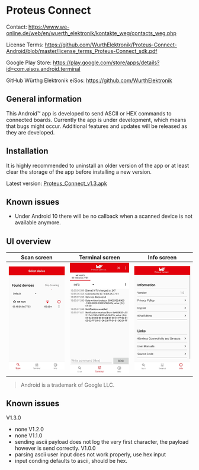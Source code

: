 # Proteus Connect

Contact: https://www.we-online.de/web/en/wuerth_elektronik/kontakte_weg/contacts_weg.php

License Terms: https://github.com/WurthElektronik/Proteus-Connect-Android/blob/master/license_terms_Proteus-Connect_sdk.pdf

Google Play Store: https://play.google.com/store/apps/details?id=com.eisos.android.terminal

GitHub Würthg Elektronik eiSos: https://github.com/WurthElektronik

## General information

This Android™ app is developed to send ASCII or HEX commands to connected boards.
Currently the app is under development, which means that bugs might occur.
Additional features and updates will be released as they are developed.

## Installation

It is highly recommended to uninstall an older version of the app or at least clear the storage
of the app before installing a new version.

Latest version: <a href="Proteus_Connect_v1.3.apk" download>Proteus_Connect_v1.3.apk</a>

## Known issues

* Under Android 10 there will be no callback when a scanned device is not available anymore.

## UI overview

Scan screen                                           | Terminal screen                                           | Info screen
:---------------------------------------------------: | :-------------------------------------------------------: | :---------------------------------------------------:
![Scan screen](screenshots/scanFragment.jpg)  | ![Device screen](screenshots/terminalFragment.jpg)  | ![Info screen](screenshots/infoFragment.jpg)





 > Android is a trademark of Google LLC.
 
 
## Known issues
V1.3.0
 - none
V1.2.0
 - none
V1.1.0
 - sending ascii payload does not log the very first character, the payload however is send correctly.
V1.0.0
 - parsing ascii user input does not work properly, use hex input
 - input conding defaults to ascii, should be hex.


